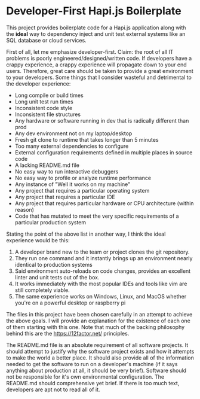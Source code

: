 # Developer-First Hapi.js Boilerplate

This project provides boilerplate code for a Hapi.js application along with the **ideal** way to dependency inject and unit test external systems like an SQL database or cloud services.

First of all, let me emphasize developer-first. Claim: the root of all IT problems is poorly engineered/designed/written code. If developers have a crappy experience, a crappy experience will propagate down to your end users. Therefore, great care should be taken to provide a great environment to your developers. Some things that I consider wasteful and detrimental to the developer experience:

* Long compile or build times
* Long unit test run times
* Inconsistent code style
* Inconsistent file structures
* Any hardware or software running in dev that is radically different than prod
* Any dev environment not on my laptop/desktop
* Fresh git clone to runtime that takes longer than 5 minutes
* Too many external dependencies to configure
* External configuration requirements defined in multiple places in source code
* A lacking README.md file
* No easy way to run interactive debuggers
* No easy way to profile or analyze runtime performance
* Any instance of "Well it works on my machine"
* Any project that requires a particular operating system
* Any project that requires a particular IDE
* Any project that requires particular hardware or CPU architecture (within reason)
* Code that has mutated to meet the very specific requirements of a particular production system

Stating the point of the above list in another way, I think the ideal experience would be this:
1. A developer brand new to the team or project clones the git repository.
2. They run one command and it instantly brings up an environment nearly identical to production systems
3. Said environment auto-reloads on code changes, provides an excellent linter and unit tests out of the box.
4. It works immediately with the most popular IDEs and tools like vim are still completely viable.
5. The same experience works on Windows, Linux, and MacOS whether you're on a powerful desktop or raspberry pi


The files in this project have been chosen carefully in an attempt to achieve the above goals. I will provide an explanation for the existence of each one of them starting with this one. Note that much of the backing philosophy behind this are the https://12factor.net/ principles.

The README.md file is an absolute requirement of all software projects. It should attempt to justify why the software project exists and how it attempts to make the world a better place. It should also provide all of the information needed to get the software to run on a developer's machine (if it says anything about production at all, it should be very brief). Software should not be responsible for it's own environmental configuration. The README.md should comprehensive yet brief. If there is too much text, developers are apt not to read all of it.